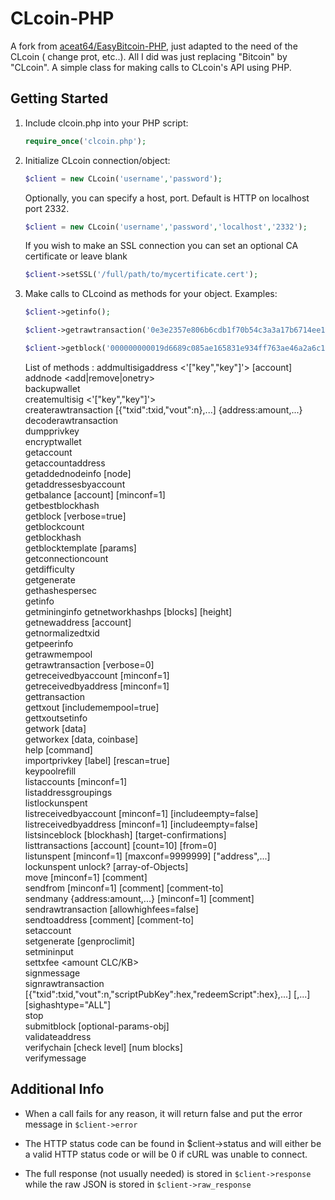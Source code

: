 CLcoin-PHP
===============

A fork from [aceat64/EasyBitcoin-PHP](https://github.com/aceat64/EasyBitcoin-PHP), just adapted to the need of the CLcoin ( change prot, etc..). All I did was just replacing "Bitcoin" by "CLcoin". 
A simple class for making calls to CLcoin's API using PHP.

Getting Started
---------------
1. Include clcoin.php into your PHP script:

    ```php
    require_once('clcoin.php');
    ```
2. Initialize CLcoin connection/object:

    ```php
    $client = new CLcoin('username','password');
    ```

    Optionally, you can specify a host, port. Default is HTTP on localhost port 2332.

    ```php
    $client = new CLcoin('username','password','localhost','2332');
    ```

    If you wish to make an SSL connection you can set an optional CA certificate or leave blank
    ```php
    $client->setSSL('/full/path/to/mycertificate.cert');
    ````

3. Make calls to CLcoind as methods for your object. Examples:

    ```php
    $client->getinfo();
    
    $client->getrawtransaction('0e3e2357e806b6cdb1f70b54c3a3a17b6714ee1f0e68bebb44a74b1efd512098',1);
    
    $client->getblock('000000000019d6689c085ae165831e934ff763ae46a2a6c172b3f1b60a8ce26f');
    ```
    List of methods : 
        addmultisigaddress <nrequired> <'["key","key"]'> [account]  
        addnode <node> <add|remove|onetry>  
        backupwallet <destination>  
        createmultisig <nrequired> <'["key","key"]'>  
        createrawtransaction [{"txid":txid,"vout":n},...] {address:amount,...}  
        decoderawtransaction <hex string>  
        dumpprivkey <CLcoinaddress>  
        encryptwallet <passphrase>  
        getaccount <CLcoinaddress>  
        getaccountaddress <account>  
        getaddednodeinfo <dns> [node]  
        getaddressesbyaccount <account>  
        getbalance [account] [minconf=1]  
        getbestblockhash  
        getblock <hash> [verbose=true]  
        getblockcount  
        getblockhash <index>  
        getblocktemplate [params]  
        getconnectioncount  
        getdifficulty  
        getgenerate  
        gethashespersec  
        getinfo  
        getmininginfo 
        getnetworkhashps [blocks] [height]  
        getnewaddress [account]  
        getnormalizedtxid <hex string>  
        getpeerinfo  
        getrawmempool  
        getrawtransaction <txid> [verbose=0]  
        getreceivedbyaccount <account> [minconf=1]  
        getreceivedbyaddress <CLcoinaddress> [minconf=1]  
        gettransaction <txid>  
        gettxout <txid> <n> [includemempool=true]  
        gettxoutsetinfo  
        getwork [data]  
        getworkex [data, coinbase]  
        help [command]  
        importprivkey <CLcoinprivkey> [label] [rescan=true]  
        keypoolrefill  
        listaccounts [minconf=1]  
        listaddressgroupings  
        listlockunspent  
        listreceivedbyaccount [minconf=1] [includeempty=false]  
        listreceivedbyaddress [minconf=1] [includeempty=false]  
        listsinceblock [blockhash] [target-confirmations]  
        listtransactions [account] [count=10] [from=0]  
        listunspent [minconf=1] [maxconf=9999999] ["address",...]  
        lockunspent unlock? [array-of-Objects]  
        move <fromaccount> <toaccount> <amount> [minconf=1] [comment]  
        sendfrom <fromaccount> <toCLcoinaddress> <amount> [minconf=1] [comment] [comment-to]  
        sendmany <fromaccount> {address:amount,...} [minconf=1] [comment]  
        sendrawtransaction <hex string> [allowhighfees=false]  
        sendtoaddress <CLcoinaddress> <amount> [comment] [comment-to]  
        setaccount <CLcoinaddress> <account>  
        setgenerate <generate> [genproclimit]  
        setmininput <amount>  
        settxfee <amount CLC/KB>  
        signmessage <CLcoinaddress> <message>  
        signrawtransaction <hex string> [{"txid":txid,"vout":n,"scriptPubKey":hex,"redeemScript":hex},...] [<privatekey1>,...] [sighashtype="ALL"]  
        stop  
        submitblock <hex data> [optional-params-obj]  
        validateaddress <CLcoinaddress>  
        verifychain [check level] [num blocks]  
        verifymessage <CLcoinaddress> <signature> <message>  

Additional Info
---------------
* When a call fails for any reason, it will return false and put the error message in `$client->error`

* The HTTP status code can be found in $client->status and will either be a valid HTTP status code or will be 0 if cURL was unable to connect.

* The full response (not usually needed) is stored in `$client->response` while the raw JSON is stored in `$client->raw_response`
